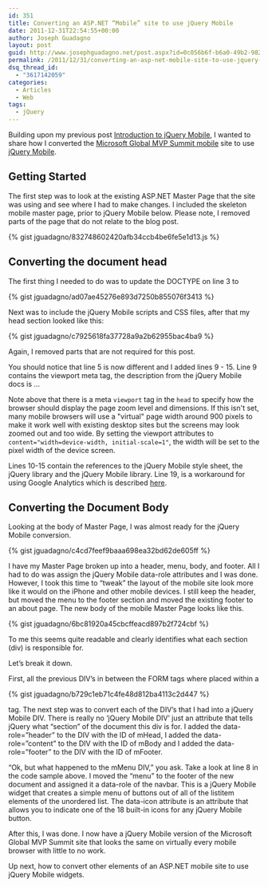 ```yaml
---
id: 351
title: Converting an ASP.NET “Mobile” site to use jQuery Mobile
date: 2011-12-31T22:54:55+00:00
author: Joseph Guadagno
layout: post
guid: http://www.josephguadagno.net/post.aspx?id=0c056b6f-b6a0-49b2-982e-c9e9e7f5286b
permalink: /2011/12/31/converting-an-asp-net-mobile-site-to-use-jquery-mobile/
dsq_thread_id:
  - "3617142059"
categories:
  - Articles
  - Web
tags:
  - jQuery
---
```

Building upon my previous post [Introduction to jQuery Mobile](http://www.josephguadagno.net/post/Introduction-to-jQuery-Mobile.aspx), I wanted to share how I converted the [Microsoft Global MVP Summit mobile](http://www.mvpsummitevents.info/m/default.aspx) site to use [jQuery Mobile](http://jquerymobile.com/).

## Getting Started

The first step was to look at the existing ASP.NET Master Page that the site was using and see where I had to make changes.  I included the skeleton mobile master page, prior to jQuery Mobile below.  Please note, I removed parts of the page that do not relate to the blog post.

{% gist jguadagno/832748602420afb34ccb4be6fe5e1d13.js %}

## Converting the document head

The first thing I needed to do was to update the DOCTYPE on line 3 to

{% gist jguadagno/ad07ae45276e893d7250b855076f3413 %}

Next was to include the jQuery Mobile scripts and CSS files, after that my head section looked like this:

{% gist jguadagno/c7925618fa37728a9a2b62955bac4ba9 %}

Again, I removed parts that are not required for this post.

You should notice that line 5 is now different and I added lines 9 - 15\. Line 9 contains the viewport meta tag, the description from the jQuery Mobile docs is …

Note above that there is a meta `viewport` tag in the `head` to specify how the browser should display the page zoom level and dimensions. If this isn't set, many mobile browsers will use a "virtual" page width around 900 pixels to make it work well with existing desktop sites but the screens may look zoomed out and too wide. By setting the viewport attributes to `content="width=device-width, initial-scale=1"`, the width will be set to the pixel width of the device screen.

Lines 10-15 contain the references to the jQuery Mobile style sheet, the jQuery library and the jQuery Mobile library. Line 19, is a workaround for using Google Analytics which is described [here](http://www.jongales.com/blog/2011/01/10/google-analytics-and-jquery-mobile/).

## Converting the Document Body

Looking at the body of Master Page, I was almost ready for the jQuery Mobile conversion.

{% gist jguadagno/c4cd7feef9baaa698ea32bd62de605ff %}

I have my Master Page broken up into a header, menu, body, and footer. All I had to do was assign the jQuery Mobile data-role attributes and I was done. However, I took this time to “tweak” the layout of the mobile site look more like it would on the iPhone and other mobile devices. I still keep the header, but moved the menu to the footer section and moved the existing footer to an about page. The new body of the mobile Master Page looks like this.

{% gist jguadagno/6bc81920a45cbcffeacd897b2f724cbf %}

To me this seems quite readable and clearly identifies what each section (div) is responsible for.

Let’s break it down.

First, all the previous DIV’s in between the FORM tags where placed within a

{% gist jguadagno/b729c1eb71c4fe48d812ba4113c2d447 %}

tag. The next step was to convert each of the DIV’s that I had into a jQuery Mobile DIV. There is really no ‘jQuery Mobile DIV’ just an attribute that tells jQuery what “section” of the document this div is for. I added the data-role=”header” to the DIV with the ID of mHead, I added the data-role=”content” to the DIV with the ID of mBody and I added the data-role=”footer” to the DIV with the ID of mFooter.

“Ok, but what happened to the mMenu DIV,” you ask. Take a look at line 8 in the code sample above. I moved the “menu” to the footer of the new document and assigned it a data-role of the navbar. This is a jQuery Mobile widget that creates a simple menu of buttons out of all of the listitem elements of the unordered list. The data-icon attribute is an attribute that allows you to indicate one of the 18 built-in icons for any jQuery Mobile button.

After this, I was done. I now have a jQuery Mobile version of the Microsoft Global MVP Summit site that looks the same on virtually every mobile browser with little to no work.

Up next, how to convert other elements of an ASP.NET mobile site to use jQuery Mobile widgets.